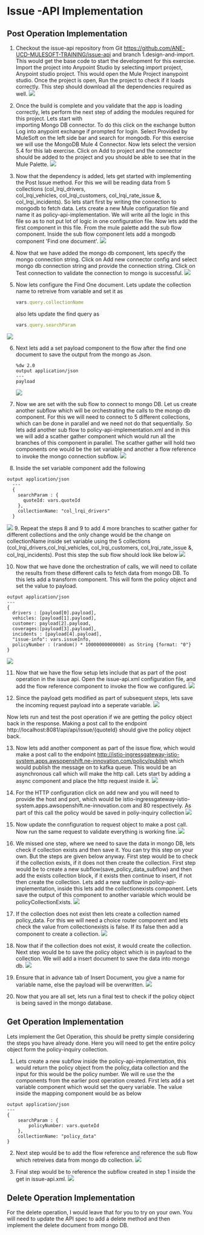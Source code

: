 # Issue -API Implementation
## Post Operation Implementation

1. Checkout the issue-api repository from Git <https://github.com/ANE-UCD-MULESOFT-TRAINING/issue-api> and branch 1.design-and-import. 
  This would get the base code to start the development for this exercise. 
  Import the project into Anypoint Studio by selecting import project, Anypoint studio project. This would open the Mule Project inanypoint studio. 
  Once the project is open, Run the project to check if it loads correctly. This step should download all the dependencies required as well. 
  ![](images/3.1.gif)
  
2. Once the build is complete and you validate that the app is loading correctly, lets perform the next step of adding the modules required for this project. Lets start with       
    importing Mongo DB connector. 
    To do this click on the exchange button 
    Log into anypoint exchange if prompted for login.
    Select Provided by MuleSoft on the left side bar and search for mongodb.
    For this exercise we will use the MongoDB Mule 4 Connector. Now lets select the version 5.4 for this lab exercise.
    Click on Add to project and the connector should be added to the project and you should be able to see that in the Mule Palette.
    ![](images/3.2.gif)
    
3. Now that the dependency is added, lets get started with implementing the Post Issue method. For this we will be reading data from 5 collections (col_lrqi_drivers,   
    col_lrqi_vehicles, col_lrqi_customers, col_lrqi_rate_issue &, col_lrqi_incidents).
    So lets start first by writing the connection to mongodb to fetch data.
    Lets create a new Mule configuration file and name it as policy-api-implementation. We will write all the logic in this file so as to not put lot of logic in one configuration file. Now lets add the first component in this file. From the mule palette add the sub flow component. Inside the sub flow component lets add a mongodb component 'Find one document'.
![](images/3.3.gif)

4. Now that we have added the mongo db component, lets specify the mongo connection string. Click on Add new connector config and select mongo db connection string and provide the connection string. Click on Test connection to validate the connection to mongo is successful.
![](images/3.4.gif)

5. Now lets configure the Find One document. Lets update the collection name to retreive from variable and set it as 
    ```ruby
    vars.query.collectionName
    ```
    also lets update the find query as 
    ```ruby
    vars.query.searchParam
    ```
![](images/3.5.png)

6.  Next lets add a set payload component to the flow after the find one document to save the output from the mongo as Json.
      ```
      %dw 2.0
    output application/json
    ---
    payload
      ```

    ![](images/3.6.png)
 7. Now we are set with the sub flow to connect to mongo DB. Let us create another subflow which will be orchestrating the calls to the mongo db component. For this we will need to connect to 5 different collections, which can be done in parallel and we need not do that sequentially. So lets add another sub flow to policy-api-implementation.xml and in this we will add a scather gather component which would run all the branches of this component in parallel.
  The scather gather will hold two components one would be the set variable and another a flow reference to invoke the mongo connection subflow.
![](images/3.7.gif)

8. Inside the set variable component add the following  
  ```
  output application/json
    ---
    {
      searchParam : {
        quoteId: vars.quoteId
      },
      collectionName: "col_lrqi_drivers"
    }
  ```

![](images/3.8.png)
 9. Repeat the steps 8 and 9 to add 4 more branches to scather gather for different collections and the only change would be the change on collectionName inside set variable using the 5 collections (col_lrqi_drivers,col_lrqi_vehicles, col_lrqi_customers, col_lrqi_rate_issue &, col_lrqi_incidents). Post this step the sub flow should look like below
 ![](images/3.9.png)
 
 10. Now that we have done the orchestration of calls, we will need to collate the results from these different calls to fetch data from mongo DB. To this lets add a transform component. This will form the policy object and set the value to payload.
  ```
  output application/json
---
{
	drivers : [payload[0].payload],
	vehicles: [payload[1].payload],
	customer: payload[2].payload,
	coverages:[payload[3].payload],
	incidents : [payload[4].payload],
	"issue-info": vars.issueInfo,
	policyNumber : (random() * 10000000000000) as String {format: "0"}
}
  ```
  ![](images/3.10.gif)
  
  11. Now that we have the flow setup lets include that as part of the post operation in the issue api. Open the issue-api.xml configuration file, and add the flow reference component to invoke the flow we configured.
  ![](images/3.11.gif)
 
   12. Since the payload gets modified as part of subsequent steps, lets save the incoming request payload into a seperate variable.
  ![](images/3.12.png)
  
 Now lets run and test the post operation if we are getting the policy object back in the response. Making a post call to the endpoint http://localhost:8081/api/api/issue/{quoteId} should give the policy object back.
  
  13. Now lets add another component as part of the issue flow, which would make a post call to the endpoint <http://istio-ingressgateway-istio-system.apps.awsopenshift.ne-innovation.com/policy/publish> which would publish the message on to kafka queue. This would be an asynchronous call which will make the http call.
Lets start by adding a async component and place the http request inside it.
 ![](images/3.13.gif)
 
 14. For the HTTP configuration click on add new and you will need to provide the host and port, which would be istio-ingressgateway-istio-system.apps.awsopenshift.ne-innovation.com and 80 respectively. As part of this call the policy would be saved in poliy-inquiry collection
  ![](images/3.14.PNG)
 
 15. Now update the connfiguration to request object to make a post call. Now run the same request to validate everything is working fine.
   ![](images/3.15.PNG)
   
 16. We missed one step, where we need to save the data in mongo DB, lets check if collection exists and then save it. You can try this step on your own. But the steps are given below anyway. First step would be to check if the collection exists, if it does not then create the collection.
	First step would be to create a new subflow(save_policy_data_subflow) and then add the exists collection block, if it exists then continue to insert, if not then create the collection.
	Lets add a new subflow in policy-api-implementation, inside this lets add the collectionexists component. Lets save the output of this component to another variable which would be policyCollectionExists.
	 ![](images/3.16.gif)
17. If the collection does not exist then lets create a collection named policy_data. For this we will need a choice router component and lets check the value from collectionexists is false. If its false then add a component to create a collection.
   ![](images/3.17.gif)

18. Now that if the collection does not exist, it would create the collection. Next step would be to save the policy object which is in payload to the collection. We will add a insert document to save the data into mongo db.
 ![](images/3.18.png)
 
19.  Ensure that in advance tab of Insert Document, you give a name for variable name, else the payload will be overwritten.
 ![](images/3.21.png)
 
19. Now that you are all set, lets run a final test to check if the policy object is being saved in the mongo database.

 ## Get Operation Implementation
 Lets implement the Get Operation, this should be pretty simple considering the steps you have already done. Here you will need to get the entire policy object form the policy-inquiry collection.
 
 1. Lets create a new subflow inside the policy-api-implementation, this would return the policy object from the policy_data collection and the input for this would be the policy number. We will re use the the components from the earlier post operation created.
First lets add a set variable component which would set the query variable. The value inside the mapping component would be as below

```
output application/json
---
{
	searchParam : {
		policyNumber: vars.quoteId
	},
	collectionName: "policy_data"
}
```

2. Next step would be to add the flow reference and reference the sub flow which retreives data from mongo db collection.
 ![](images/3.19.png)
 
3. Final step would be to reference the subflow created in step 1 inside the get in issue-api.xml.
![](images/3.20.png)

  ## Delete Operation Implementation
 For the delete operation, I would leave that for you to try on your own. You will need to update the API spec to add a delete method and then implement the delete document from mongo DB.
 

